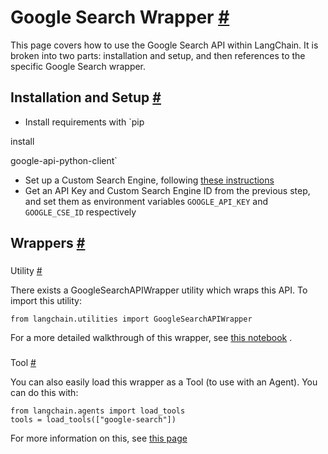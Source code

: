


 Google Search Wrapper
 [#](#google-search-wrapper "Permalink to this headline")
=================================================================================



 This page covers how to use the Google Search API within LangChain.
It is broken into two parts: installation and setup, and then references to the specific Google Search wrapper.
 




 Installation and Setup
 [#](#installation-and-setup "Permalink to this headline")
-----------------------------------------------------------------------------------


* Install requirements with
 `pip
 

 install
 

 google-api-python-client`
* Set up a Custom Search Engine, following
 [these instructions](https://stackoverflow.com/questions/37083058/programmatically-searching-google-in-python-using-custom-search)
* Get an API Key and Custom Search Engine ID from the previous step, and set them as environment variables
 `GOOGLE_API_KEY`
 and
 `GOOGLE_CSE_ID`
 respectively





 Wrappers
 [#](#wrappers "Permalink to this headline")
-------------------------------------------------------



### 
 Utility
 [#](#utility "Permalink to this headline")



 There exists a GoogleSearchAPIWrapper utility which wraps this API. To import this utility:
 





```
from langchain.utilities import GoogleSearchAPIWrapper

```




 For a more detailed walkthrough of this wrapper, see
 [this notebook](../modules/agents/tools/examples/google_search)
 .
 




### 
 Tool
 [#](#tool "Permalink to this headline")



 You can also easily load this wrapper as a Tool (to use with an Agent).
You can do this with:
 





```
from langchain.agents import load_tools
tools = load_tools(["google-search"])

```




 For more information on this, see
 [this page](../modules/agents/tools/getting_started)







